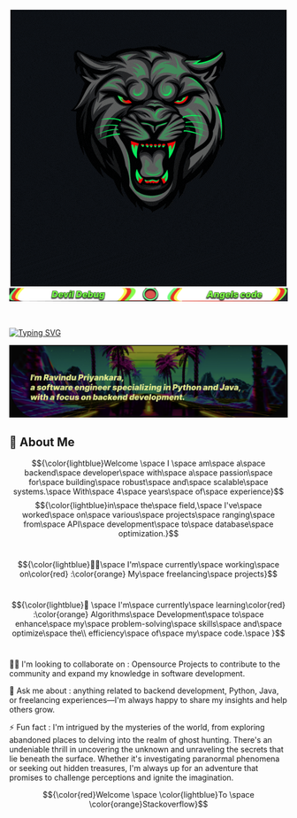 <p align="center">
  <img src="assets/Ravindu.gif" alt="Alt text">
  <img src="assets/second.png" alt = "text image">
</p>
<br>

[![Typing SVG](https://readme-typing-svg.demolab.com?font=Fira+Code&pause=1000&color=F6F700&random=false&width=435&lines=Hi%2C+I'm+Ravindu!+%F0%9F%91%8B)](https://git.io/typing-svg)

<p align="center">
  <img src="assets/third.png" alt = "text image">
</p>

## 🚀 About Me

$${\color{lightblue}Welcome \space I \space  am\space  a\space  backend\space  developer\space  with\space  a\space  passion\space  for\space  building\space  robust\space  and\space scalable\space  systems.\space  With\space  4\space  years\space  of\space  experience}$$
$${\color{lightblue}in\space  the\space  field,\space  I've\space  worked\space  on\space  various\space  projects\space  ranging\space  from\space  API\space  development\space  to\space  database\space  optimization.}$$
 <br>

$${\color{lightblue}👩‍💻\space I'm\space currently\space working\space on\color{red} :\color{orange} My\space freelancing\space projects}$$
<br>

$${\color{lightblue}🧠 \space I'm\space currently\space learning\color{red}  :\color{orange}  Algorithms\space Development\space to\space enhance\space my\space problem-solving\space skills\space and\space optimize\space the\\  efficiency\space of\space my\space code.\space }$$
<br>

👯‍♀️ I'm looking to collaborate on : Opensource Projects to contribute to the community and expand my knowledge in software development.

💬 Ask me about : anything related to backend development, Python, Java, or freelancing experiences—I'm always happy to share my insights and help others grow.
<br>

⚡️ Fun fact :  I'm intrigued by the mysteries of the world, from exploring abandoned places to delving into the realm of ghost hunting. There's an undeniable thrill in uncovering the unknown and unraveling the secrets that lie beneath the surface. Whether it's investigating paranormal phenomena or seeking out hidden treasures, I'm always up for an adventure that promises to challenge perceptions and ignite the imagination.


$${\color{red}Welcome \space \color{lightblue}To \space \color{orange}Stackoverflow}$$